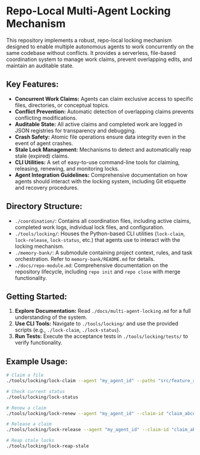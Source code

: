 # Repo-Local Multi-Agent Locking Mechanism

This repository implements a robust, repo-local locking mechanism designed to enable multiple autonomous agents to work concurrently on the same codebase without conflicts. It provides a serverless, file-based coordination system to manage work claims, prevent overlapping edits, and maintain an auditable state.

## Key Features:

- **Concurrent Work Claims:** Agents can claim exclusive access to specific files, directories, or conceptual topics.
- **Conflict Prevention:** Automatic detection of overlapping claims prevents conflicting modifications.
- **Auditable State:** All active claims and completed work are logged in JSON registries for transparency and debugging.
- **Crash Safety:** Atomic file operations ensure data integrity even in the event of agent crashes.
- **Stale Lock Management:** Mechanisms to detect and automatically reap stale (expired) claims.
- **CLI Utilities:** A set of easy-to-use command-line tools for claiming, releasing, renewing, and monitoring locks.
- **Agent Integration Guidelines:** Comprehensive documentation on how agents should interact with the locking system, including Git etiquette and recovery procedures.

## Directory Structure:

- `./coordination/`: Contains all coordination files, including active claims, completed work logs, individual lock files, and configuration.
- `./tools/locking/`: Houses the Python-based CLI utilities (`lock-claim`, `lock-release`, `lock-status`, etc.) that agents use to interact with the locking mechanism.
- `./memory-bank/`: A submodule containing project context, rules, and task orchestration. Refer to `memory-bank/README.md` for details.
- `./docs/repo-module.md`: Comprehensive documentation on the repository lifecycle, including `repo init` and `repo close` with merge functionality.

## Getting Started:

1.  **Explore Documentation:** Read `./docs/multi-agent-locking.md` for a full understanding of the system.
2.  **Use CLI Tools:** Navigate to `./tools/locking/` and use the provided scripts (e.g., `./lock-claim`, `./lock-status`).
3.  **Run Tests:** Execute the acceptance tests in `./tools/locking/tests/` to verify functionality.

## Example Usage:

```bash
# Claim a file
./tools/locking/lock-claim --agent "my_agent_id" --paths "src/feature_x.py" --intent "Implement feature X"

# Check current status
./tools/locking/lock-status

# Renew a claim
./tools/locking/lock-renew --agent "my_agent_id" --claim-id "claim_abcdef123456"

# Release a claim
./tools/locking/lock-release --agent "my_agent_id" --claim-id "claim_abcdef123456"

# Reap stale locks
./tools/locking/lock-reap-stale
```

